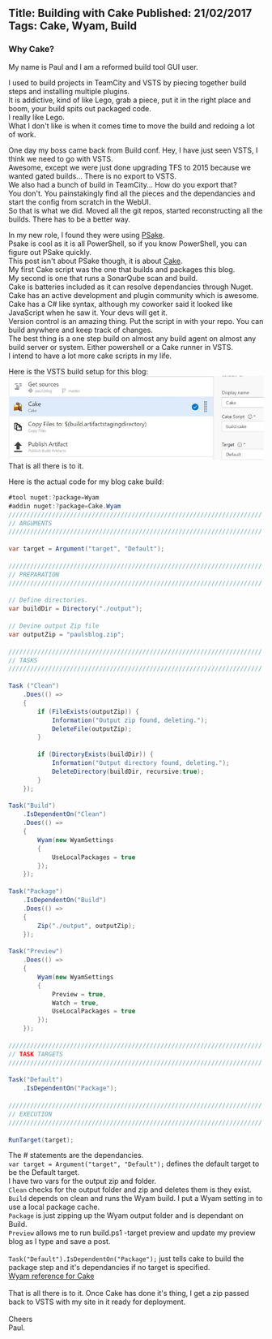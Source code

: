 Title: Building with Cake
Published: 21/02/2017
Tags: Cake, Wyam, Build
---
### Why Cake?

<p>My name is Paul and I am a reformed build tool GUI user.</p>

<p>I used to build projects in TeamCity and VSTS by piecing together build steps and installing multiple plugins.<br>
It is addictive, kind of like Lego, grab a piece, put it in the right place and boom, your build spits out packaged code.<br>
I really like Lego.<br>
What I don't like is when it comes time to move the build and redoing a lot of work.<br></p>

<p>One day my boss came back from Build conf. Hey, I have just seen VSTS, I think we need to go with VSTS.<br>
Awesome, except we were just done upgrading TFS to 2015 because we wanted gated builds... There is no export to VSTS.<br>
We also had a bunch of build in TeamCity... How do you export that?<br>
You don't. You painstakingly find all the pieces and the dependancies and start the config from scratch in the WebUI.<br>
So that is what we did. Moved all the git repos, started reconstructing all the builds. There has to be a better way.</p>

In my new role, I found they were using [PSake](https://github.com/psake/psake/). <br>
Psake is cool as it is all PowerShell, so if you know PowerShell, you can figure out PSake quickly.<br>
This post isn't about PSake though, it is about [Cake](http://cakebuild.net/).<br> 
My first Cake script was the one that builds and packages this blog.<br> 
My second is one that runs a SonarQube scan and build.<br>
Cake is batteries included as it can resolve dependancies through Nuget.<br>
Cake has an active development and plugin community which is awesome.<br>
Cake has a C# like syntax, although my coworker said it looked like JavaScript when he saw it. Your devs will get it.<br>
Version control is an amazing thing. Put the script in with your repo. You can build anywhere and keep track of changes.<br>
The best thing is a one step build on almost any build agent on almost any build server or system. Either powershell or a Cake runner in VSTS.<br>
I intend to have a lot more cake scripts in my life.<br>

Here is the VSTS build setup for this blog:<br>
![alt](../images/cake/pieceofcake.jpg)<br>
That is all there is to it.<br>

Here is the actual code for my blog cake build:<br>
```C#
#tool nuget:?package=Wyam
#addin nuget:?package=Cake.Wyam
//////////////////////////////////////////////////////////////////////
// ARGUMENTS
//////////////////////////////////////////////////////////////////////

var target = Argument("target", "Default");

//////////////////////////////////////////////////////////////////////
// PREPARATION
//////////////////////////////////////////////////////////////////////

// Define directories.
var buildDir = Directory("./output");

// Devine output Zip file
var outputZip = "paulsblog.zip";

//////////////////////////////////////////////////////////////////////
// TASKS
//////////////////////////////////////////////////////////////////////

Task ("Clean")
    .Does(() =>
    {
        if (FileExists(outputZip)) {
            Information("Output zip found, deleting.");
            DeleteFile(outputZip);
        }

        if (DirectoryExists(buildDir)) {
            Information("Output directory found, deleting.");
            DeleteDirectory(buildDir, recursive:true);
        }
    });

Task("Build")
    .IsDependentOn("Clean")
    .Does(() =>
    {
        Wyam(new WyamSettings
        {
            UseLocalPackages = true
        });     
    });

Task("Package")
    .IsDependentOn("Build")
    .Does(() =>
    {
        Zip("./output", outputZip);
    });
    
Task("Preview")
    .Does(() =>
    {
        Wyam(new WyamSettings
        {
            Preview = true,
            Watch = true,
            UseLocalPackages = true
        });        
    });

//////////////////////////////////////////////////////////////////////
// TASK TARGETS
//////////////////////////////////////////////////////////////////////

Task("Default")
    .IsDependentOn("Package");

//////////////////////////////////////////////////////////////////////
// EXECUTION
//////////////////////////////////////////////////////////////////////

RunTarget(target);
```

The # statements are the dependancies.<br>
`var target = Argument("target", "Default");` defines the default target to be the Default target.<br>
I have two vars for the output zip and folder.<br>
`Clean` checks for the output folder and zip and deletes them is they exist.<br>
`Build` depends on clean and runs the Wyam build. I put a Wyam setting in to use a local package cache.<br>
`Package` is just zipping up the Wyam output folder and is dependant on Build. <br>
`Preview` allows me to run build.ps1 -target preview and update my preview blog as I type and save a post. <br>
<br>
`Task("Default").IsDependentOn("Package");` just tells cake to build the package step and it's dependancies if no target is specified.<br>
[Wyam reference for Cake](https://wyam.io/docs/deployment/cake)<br> 
<br>
That is all there is to it. Once Cake has done it's thing, I get a zip passed back to VSTS with my site in it ready for deployment. <br>
<br> 
Cheers<br>
Paul. 